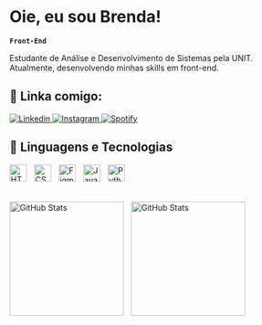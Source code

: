 # Oie, eu sou Brenda!
**`Front-End`**

Estudante de Análise e Desenvolvimento de Sistemas pela UNIT. <br/>
Atualmente, desenvolvendo minhas skills em front-end. <br/>


## 🔗 Linka comigo:
<p align="left">
<a href="https://www.linkedin.com/in/brendaloupes">
        <img 
            alt="Linkedin"
            title="Linkedin"
            src="https://custom-icon-badges.demolab.com/badge/-Linkedin?color=1155ba&labelColor=1155ba&style=for-the-badge&logo=linkedin&label=Linkedin&logoColor=white"/>
</a>  
</a>
<a href="https://instagram.com/brendaloupes">
        <img 
            alt="Instagram" 
            title="" 
            src="https://custom-icon-badges.demolab.com/badge/-instagram?color=D42669&labelColor=D42669&style=for-the-badge&logo=instagram&label=Instagram&logoColor=white"/>
</a>
</a>
<a href="https://open.spotify.com/user/brendatsunami?si=HMoj2pqwQyye-S-FH710HA">
        <img 
            alt="Spotify"
            title="" 
            src="https://custom-icon-badges.demolab.com/badge/-spotify?color=49CC49&labelColor=49CC49&style=for-the-badge&logo=spotify&label=spotify&logoColor=white"/>
</a>
 
</p>


## 🤖 Linguagens e Tecnologias

<img 
    align="left" 
    alt="HTML"
    title="HTML" 
    width="30px" 
    style="padding-right: 10px;" 
    src="https://cdn.jsdelivr.net/gh/devicons/devicon@latest/icons/html5/html5-original.svg" 
/>
<img 
    align="left" 
    alt="CSS" 
    title="CSS"
    width="30px" 
    style="padding-right: 10px;" 
    src="https://cdn.jsdelivr.net/gh/devicons/devicon@latest/icons/css3/css3-original.svg" 
  />
<img 
    align="left" 
    alt="Figma"
    title="Figma" 
    width="30px" 
    style="padding-right: 10px;" 
    src="https://cdn.jsdelivr.net/gh/devicons/devicon@latest/icons/figma/figma-original.svg" 
/>
<img 
    align="left" 
    alt="JavaScript" 
    title="JavaScript"
    width="30px" 
    style="padding-right: 10px;" 
    src="https://cdn.jsdelivr.net/gh/devicons/devicon@latest/icons/javascript/javascript-original.svg" 
/>
<img 
    align="left" 
    alt="Python" 
    title="Python"
    width="30px" 
    style="padding-right: 10px;" 
    src="https://cdn.jsdelivr.net/gh/devicons/devicon@latest/icons/python/python-original.svg" 
/>

<br/>
<br/>
<br/>

<p>
  <img 
    align="left" 
    alt="GitHub Stats" 
    height="200" 
    style="padding-right: 10px;" 
    src="https://github-readme-stats.vercel.app/api?username=Brendaloupes&show_icons=true&theme=tokyonight&include_all_commits=true&locale=pt-br" 
  />

<img 
      align="left" 
      alt="GitHub Stats" 
      height="200" 
      src="https://github-readme-stats.vercel.app/api/top-langs/?username=brendaloupes&theme=tokyonight&layout=compact&custom_title=Tecnologias&langs_count=9" 
  />

</p>

